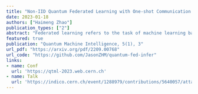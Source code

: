 ```yaml
---
title: "Non-IID Quantum Federated Learning with One-shot Communication Complexity"
date: 2023-01-18
authors: ["Haimeng Zhao"]
publication_types: ["2"]
abstract: "Federated learning refers to the task of machine learning based on decentralized data from multiple clients with secured data privacy. Recent studies show that quantum algorithms can be exploited to boost its performance. However, when the clients’ data are not independent and identically distributed (IID), the performance of conventional federated algorithms is known to deteriorate. In this work, we explore the non-IID issue in quantum federated learning with both theoretical and numerical analysis. We further prove that a global quantum channel can be exactly decomposed into local channels trained by each client with the help of local density estimators. This observation leads to a general framework for quantum federated learning on non-IID data with one-shot communication complexity. Numerical simulations show that the proposed algorithm outperforms the conventional ones significantly under non-IID settings."
featured: true
publication: "Quantum Machine Intelligence, 5(1), 3"
url_pdf: "https://arxiv.org/pdf/2209.00768"
url_code: "https://github.com/JasonZHM/quantum-fed-infer"
links:
- name: Conf
  url: 'https://qtml-2023.web.cern.ch'
- name: Talk
  url: 'https://indico.cern.ch/event/1288979/contributions/5640057/attachments/2755022/4796785/qtml_haimeng.pdf'
---
```



